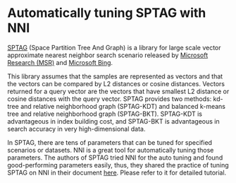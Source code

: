 # Automatically tuning SPTAG with NNI

[SPTAG](https://github.com/microsoft/SPTAG) (Space Partition Tree And Graph) is a library for large scale vector approximate nearest neighbor search scenario released by [Microsoft Research (MSR)](https://www.msra.cn/) and [Microsoft Bing](https://www.bing.com/).

This library assumes that the samples are represented as vectors and that the vectors can be compared by L2 distances or cosine distances. Vectors returned for a query vector are the vectors that have smallest L2 distance or cosine distances with the query vector. SPTAG provides two methods: kd-tree and relative neighborhood graph (SPTAG-KDT) and balanced k-means tree and relative neighborhood graph (SPTAG-BKT). SPTAG-KDT is advantageous in index building cost, and SPTAG-BKT is advantageous in search accuracy in very high-dimensional data.

In SPTAG, there are tens of parameters that can be tuned for specified scenarios or datasets. NNI is a great tool for automatically tuning those parameters. The authors of SPTAG tried NNI for the auto tuning and found good-performing parameters easily, thus, they shared the practice of tuning SPTAG on NNI in their document [here](https://github.com/microsoft/SPTAG/blob/master/docs/Parameters.md). Please refer to it for detailed tutorial.